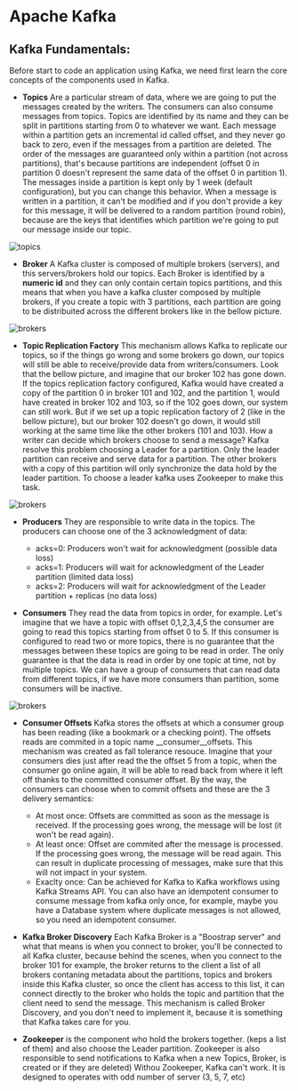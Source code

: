 # **Apache Kafka**

## **Kafka Fundamentals:**
Before start to code an application using Kafka, we need first learn the core concepts of the components used in Kafka. 

- **Topics** Are a particular stream of data, where we are going to put the messages created by the writers. The consumers can also consume messages from topics. Topics are identified by its name and they can be split in partitions starting from 0 to whatever we want. Each message within a partition gets an incremental id called offset, and they never go back to zero, even if the messages from a partition are deleted. The order of the messages are guaranteed only within a partition (not across partitions), that's because partitions are independent (offset 0 in partition 0 doesn't represent the same data of the offset 0 in partition 1). The messages inside a partition is kept only by 1 week (default configuration), but you can change this behavior. When a message is written in a partition, it can't be modified and if you don't provide a key for this message, it will be delivered to a random partition (round robin), because are the keys that identifies which partition we're going to put our message inside our topic.

![topics](https://github.com/systane/courses/blob/master/kafka/img/topics.png)

- **Broker** A Kafka cluster is composed of multiple brokers (servers), and this servers/brokers hold our topics. Each Broker is identified by a **numeric id** and they can only contain certain topics partitions, and this means that when you have a kafka cluster composed by multiple brokers, if you create a topic with 3 partitions, each partition are going to be distribuited across the different brokers like in the bellow picture.

![brokers](https://github.com/systane/courses/blob/master/kafka/img/brokers.png)


- **Topic Replication Factory**  This mechanism allows Kafka to replicate our topics, so if the things go wrong and some brokers go down, our topics will still be able to receive/provide data from writers/consumers. Look that the bellow picture, and imagine that our broker 102 has gone down. If the topics replication factory configured, Kafka would have created a copy of the partition 0 in broker 101 and 102, and the partition 1, would have created in broker 102 and 103, so if the 102 goes down, our system can still work. But if we set up a topic replication factory of 2 (like in the bellow picture), but our broker 102 doesn't go down, it would still working at the same time like the other brokers (101 and 103). How a writer can decide which brokers choose to send a message? Kafka resolve this problem choosing a Leader for a partition. Only the leader partition can receive and serve data for a partition. The other brokers with a copy of this partition will only synchronize the data hold by the leader partition. To choose a leader kafka uses Zookeeper to make this task.

![brokers](https://github.com/systane/courses/blob/master/kafka/img/topics_replication_factory.png)


- **Producers** They are responsible to write data in the topics. The producers can choose one of the 3 acknowledgment of data:
    - acks=0: Producers won't wait for acknowledgment (possible data loss)
    - acks=1: Producers will wait for acknowledgment of the Leader partition (limited data loss)
    - acks=2: Producers will wait for acknowledgment of the Leader partition + replicas (no data loss)

- **Consumers** They read the data from topics in order, for example. Let's imagine that we have a topic with offset 0,1,2,3,4,5 the consumer are going to read this topics starting from offset 0 to 5. If this consumer is configured to read two or more topics, there is no guarantee that the messages between these topics are going to be read in order. The only guarantee is that the data is read in order by one topic at time, not by multiple topics. We can have a group of consumers that can read data from different topics, if we have more consumers than partition, some consumers will be inactive.

![brokers](https://github.com/systane/courses/blob/master/kafka/img/consumers_group.png)


- **Consumer Offsets** Kafka stores the offsets at which a consumer group has been reading (like a bookmark or a checking point). The offsets reads are commited in a topic name __consumer__offsets. This mechanism was created as fall tolerance resouce. Imagine that your consumers dies just after read the the offset 5 from a topic, when the consumer go online again, it will be able to read back from where it left off thanks to the committed consumer offset. By the way, the consumers can choose when to commit offsets and these are the 3 delivery semantics:
    - At most once: Offsets are committed as soon as the message is received. If the processing goes wrong, the message will be lost (it won't be read again).
    - At least once: Offset are commited after the message is processed. If the processing goes wrong, the message will be read again. This can result in duplicate processing of messages, make sure that this will not  impact in your system.
    - Exaclty once: Can be achieved for Kafka to Kafka workflows using Kafka Streams API. You can also have an idempotent consumer to consume message from kafka only once, for example, maybe you have a Database system where duplicate messages is not allowed, so you need an idempotent consumer.


- **Kafka Broker Discovery** Each Kafka Broker is a "Boostrap server" and what that means is when you connect to broker, you'll be connected to all Kafka cluster, because behind the scenes, when you connect to the broker 101 for example, the broker returns to the client a list of all brokers contaning metadata about the partitions, topics and brokers inside this Kafka cluster, so once the client has access to this list, it can connect directly to the broker who holds the topic and partition that the client need to send the message. This mechanism is called Broker Discovery, and you don't need to implement it, because it is something that Kafka takes care for you.

- **Zookeeper** is the component who hold the brokers together. (keps a list of them) and also choose the Leader partition. Zookeeper is also responsible to send notifications to Kafka when a new Topics, Broker, is created or if they are deleted) Withou Zookeeper, Kafka can't work. It is designed to operates with odd number of server (3, 5, 7, etc)
